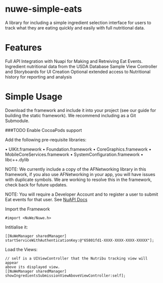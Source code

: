 nuwe-simple-eats
================

A library for including a simple ingredient selection interface for users to track what they are eating quickly and easily with full nutritional data.

Features
================

Full API Integration with Nuapi for Making and Retreiving Eat Events.
Ingredient nutritional data from the USDA Database
Sample View Controller and Storyboards for UI Creation
Optional extended access to Nutritional history for reporting and analysis

Simple Usage
=================

Download the framework and include it into your project (see our guide for building the static framework).
We recommend including as a Git Submodule.

###TODO Enable CocoaPods support

Add the following pre-requisite libraries:

• UIKit.framework
• Foundation.framework
• CoreGraphics.framework
• MobileCoreServices.framework
• SystemConfiguration.framework
• libc++.dylib

NOTE: We currently include a copy of the AFNetworking library in this framework, if you also use AFNetworking in your app, you will have issues with duplicate symbols. We are working to resolve this in the framework, check back for future updates.

NOTE: You will require a Developer Account and to register a user to submit Eat events for that user. See [NuAPI Docs](https://api.nuapi.co/v1/index.html#registration)

Import the Framework

```
#import <NuWe/Nuwe.h>
```

Intitialise it:

```
[[NuWeManager sharedManager] 
startServiceWithAuthenticationKey:@"65801fd1-XXXX-XXXX-XXXX-XXXXX"];
```

Load the Views:

```
// self is a UIViewController that the Nutribu tracking view will appear 
above its displayed view.
[[NuWeManager sharedManager] 
showIngredientsSubmissionViewAboveViewController:self];
```


